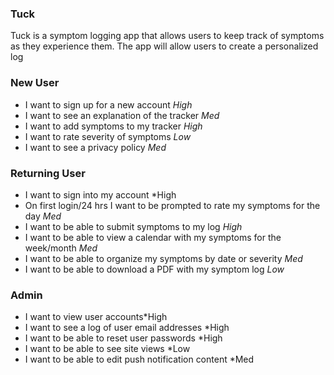 ### Tuck
Tuck is a symptom logging app that allows users to keep track of symptoms as they experience them. The app will allow users to create a personalized log 


### New User
* I want to sign up for a new account *High*
* I want to see an explanation of the tracker *Med*
* I want to add symptoms to my tracker *High*
* I want to rate severity of symptoms *Low*
* I want to see a privacy policy *Med*

### Returning User
* I want to sign into my account *High
* On first login/24 hrs I want to be prompted to rate my symptoms for the day *Med*
* I want to be able to submit symptoms to my log *High*
* I want to be able to view a calendar with my symptoms for the week/month *Med*
* I want to be able to organize my symptoms by date or severity *Med*
* I want to be able to download a PDF with my symptom log *Low*

### Admin
* I want to view user accounts*High
* I want to see a log of user email addresses *High
* I want to be able to reset user passwords *High
* I want to be able to see site views *Low
* I want to be able to edit push notification content *Med


